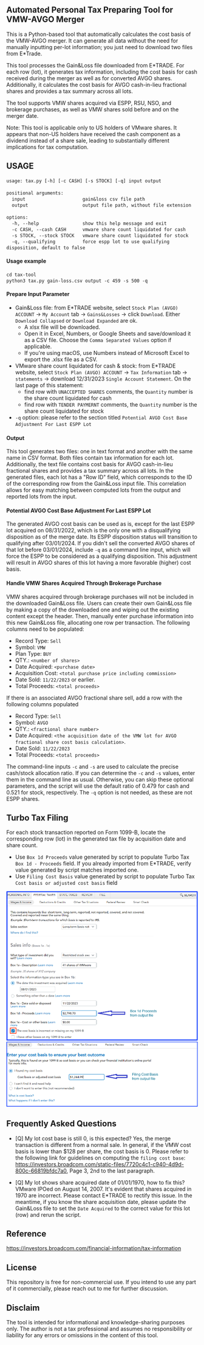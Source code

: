 ## Automated Personal Tax Preparing Tool for VMW-AVGO Merger

This is a Python-based tool that automatically calculates the cost basis of the VMW-AVGO merger. It can generate all
data without the need for manually inputting per-lot information; you just need to download two files from E*Trade.

This tool processes the Gain&Loss file downloaded from E*TRADE. For each row (lot), it generates tax information,
including the cost basis for cash received during the merger as well as for converted AVGO shares. Additionally,
it calculates the cost basis for AVGO cash-in-lieu fractional shares and provides a tax summary across all lots.

The tool supports VMW shares acquired via ESPP, RSU, NSO, and brokerage purchases, as well as VMW shares sold before
and on the merger date.

Note:
This tool is applicable only to US holders of VMware shares. It appears that non-US holders have received the cash
component as a dividend instead of a share sale, leading to substantially different implications for tax computation.

## USAGE

```text
usage: tax.py [-h] [-c CASH] [-s STOCK] [-q] input output

positional arguments:
  input                     gain&loss csv file path
  output                    output file path, without file extension

options:
  -h, --help                show this help message and exit
  -c CASH, --cash CASH      vmware share count liquidated for cash
  -s STOCK, --stock STOCK   vmware share count liquidated for stock
  -q, --qualifying          force espp lot to use qualifying disposition, default to false
```

#### Usage example

```text
cd tax-tool
python3 tax.py gain-loss.csv output -c 459 -s 500 -q
```

#### Prepare Input Parameter

- Gain&Loss file: from E*TRADE website, select `Stock Plan (AVGO) ACCOUNT` -> `My Account` tab -> `Gains&Losses` ->
  click `Download`. Either `Download Collapsed` or `Download Expanded` are ok.
    - A xlsx file will be downloaded.
    - Open it in Excel, Numbers, or Google Sheets and save/download it as a CSV file. Choose the
      `Comma Separated Values` option if applicable.
    - If you're using macOS, use Numbers instead of Microsoft Excel to export the .xlsx file as a CSV.
- VMware share count liquidated for cash & stock: from E*TRADE website, select `Stock Plan (AVGO) ACCOUNT` ->
  `Tax Information` tab -> `statements` -> download 12/31/2023 `Single Account Statement`. On the last page of this
  statement:
    - find row with `UNACCEPTED SHARES` comments, the `Quantity` number is the share count liquidated for cash
    - find row with `TENDER PAYMERNT` comments, the `Quantity` number is the share count liquidated for stock
- `-q` option: please refer to the section titled `Potential AVGO Cost Base Adjustment For Last ESPP Lot`

#### Output

This tool generates two files: one in text format and another with the same name in CSV format. Both files contain tax
information for each lot. Additionally, the text file contains cost basis for AVGO cash-in-lieu fractional shares and
provides a tax summary across all lots. In the generated files, each lot has a "Row ID" field, which corresponds to the
ID of the corresponding row from the Gain&Loss input file. This correlation allows for easy matching between computed
lots from the output and reported lots from the input.

#### Potential AVGO Cost Base Adjustment For Last ESPP Lot

The generated AVGO cost basis can be used as is, except for the last ESPP lot acquired on 08/31/2022, which is the
only one with a disqualifying disposition as of the merge date. Its ESPP disposition status will transition to
qualifying after 03/01/2024. If you didn't sell the converted AVGO shares of that lot before 03/01/2024, include `-q`
as a command line input, which will force the ESPP to be considered as a qualifying disposition. This adjustment will
result in AVGO shares of this lot having a more favorable (higher) cost basis.

#### Handle VMW Shares Acquired Through Brokerage Purchase

VMW shares acquired through brokerage purchases will not be included in the downloaded Gain&Loss file. Users can create
their own Gain&Loss file by making a copy of the downloaded one and wiping out the existing content except the
header. Then, manually enter purchase information into this new Gain&Loss file, allocating one row per transaction.
The following columns need to be populated:

- Record Type: `Sell`
- Symbol: `VMW`
- Plan Type: `BUY`
- QTY.: `<number of shares>`
- Date Acquired: `<purchase date>`
- Acquisition Cost: `<total purchase price including commission>`
- Date Sold: `11/22/2023` or earlier.
- Total Proceeds: `<total proceeds>`

If there is an associated AVGO fractional share sell, add a row with the following columns populated

- Record Type: `Sell`
- Symbol: `AVGO`
- QTY.: `<fractional share number>`
- Date Acquired: `<the acquisition date of the VMW lot for AVGO fractional share cost basis calculation>`.
- Date Sold: `11/22/2023`
- Total Proceeds: `<total proceeds>`

The command-line inputs `-c` and `-s` are used to calculate the precise cash/stock allocation ratio. If you can
determine the `-c` and `-s` values, enter them in the command line as usual. Otherwise, you can skip these optional
parameters, and the script will use the default ratio of 0.479 for cash and 0.521 for stock, respectively.
The `-q` option is not needed, as these are not ESPP shares.

## Turbo Tax Filing

For each stock transaction reported on Form 1099-B, locate the corresponding row (lot) in the generated tax file by
acquisition date and share count.

- Use `Box 1d Proceeds` value generated by script to populate Turbo Tax `Box 1d - Proceeds` field. If you already
  imported from E*TRADE, verify value generated by script matches imported one.
- Use `Filing Cost Basis` value generated by script to populate Turbo Tax `Cost basis or adjusted cost basis` field

![Alt text](img/tt-1.png?raw=true "enter total proceeds")
![Alt text](img/tt-2.png?raw=true "enter total cost base")

## Frequently Asked Questions

- [Q] My lot cost base is still 0, is this expected?
  Yes, the merge transaction is different from a normal sale. In general, if the VMW cost basis is lower than $128
  per share, the cost basis is 0. Please refer to the following link for guidelines on computing the
  `filing cost base`: https://investors.broadcom.com/static-files/7720c4c1-c940-4d9d-800c-66819bfdc7a0,
  Page 3, 2nd to the last paragraph.

- [Q] My lot shows share acquired date of 01/01/1970, how to fix this?
  VMware IPOed on August 14, 2007. It's evident that shares acquired in 1970 are incorrect. Please contact E*TRADE to
  rectify this issue. In the meantime, if you know the share acquisition date, please update the Gain&Loss file to
  set the `Date Acquired` to the correct value for this lot (row) and rerun the script.

## Reference

https://investors.broadcom.com/financial-information/tax-information

## License

This repository is free for non-commercial use. If you intend to use any part of it commercially, please reach out to
me for further discussion.

## Disclaim

The tool is intended for informational and knowledge-sharing purposes only. The author is not a tax professional and
assumes no responsibility or liability for any errors or omissions in the content of this tool.